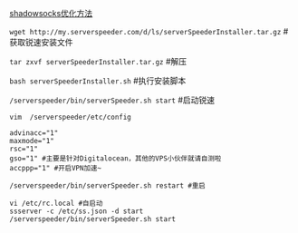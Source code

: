 
[shadowsocks优化方法](http://notes.xiamo.tk/2015-06-17-Digitalocean%E9%85%8D%E7%BD%AEshadowsocks%E6%9C%8D%E5%8A%A1%E5%99%A8-%E4%BC%98%E5%8C%96%E7%AC%94%E8%AE%B0.html)

`wget http://my.serverspeeder.com/d/ls/serverSpeederInstaller.tar.gz`    #获取锐速安装文件

`tar zxvf serverSpeederInstaller.tar.gz`      #解压

`bash serverSpeederInstaller.sh`      #执行安装脚本

`/serverspeeder/bin/serverSpeeder.sh start` #启动锐速

    vim  /serverspeeder/etc/config
    
    advinacc="1"
    maxmode="1"
    rsc="1"
    gso="1" #主要是针对Digitalocean，其他的VPS小伙伴就请自测啦
    accppp="1" #开启VPN加速~

    /serverspeeder/bin/serverSpeeder.sh restart #重启

    vi /etc/rc.local #自启动
    ssserver -c /etc/ss.json -d start
    /serverspeeder/bin/serverSpeeder.sh start

